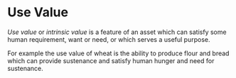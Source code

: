 # Use Value
*Use value* or *intrinsic value* is a feature of an asset which can satisfy some human requirement, want or need, or which serves a useful purpose.

For example the use value of wheat is the ability to produce flour and bread which can provide sustenance and satisfy human hunger and need for sustenance.